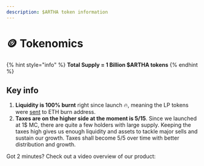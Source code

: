 ```yaml
---
description: $ARTHA token information
---
```


# 🪙 Tokenomics

{% hint style="info" %}
**Total Supply = 1 Billion $ARTHA tokens**
{% endhint %}

## Key info

1. **Liquidity is 100% burnt** right since launch :fire:, meaning the LP tokens were [sent](https://etherscan.io/tx/0x7b8559bd1ac8eda598e16752f4e3019f29b4cb6eb961faf1d75e27abf9ca4689) to ETH burn address.
2. **Taxes are on the higher side at the moment is 5/15**. Since we launched at 1$ MC, there are quite a few holders with large supply. Keeping the taxes high gives us enough liquidity and assets to tackle major sells and sustain our growth. Taxes shall become 5/5 over time with better distribution and growth.&#x20;



Got 2 minutes? Check out a video overview of our product:
